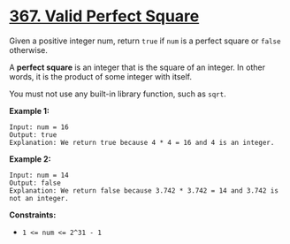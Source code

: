 # [367. Valid Perfect Square](https://leetcode.com/problems/valid-perfect-square/description/)

Given a positive integer num, return `true` if `num` is a perfect square or `false` otherwise.

A **perfect square**  is an integer that is the square of an integer. In other words, it is the product of some integer with itself.

You must not use any built-in library function, such as `sqrt`.

**Example 1:** 

```
Input: num = 16
Output: true
Explanation: We return true because 4 * 4 = 16 and 4 is an integer.
```

**Example 2:** 

```
Input: num = 14
Output: false
Explanation: We return false because 3.742 * 3.742 = 14 and 3.742 is not an integer.
```

**Constraints:** 

- `1 <= num <= 2^31 - 1`